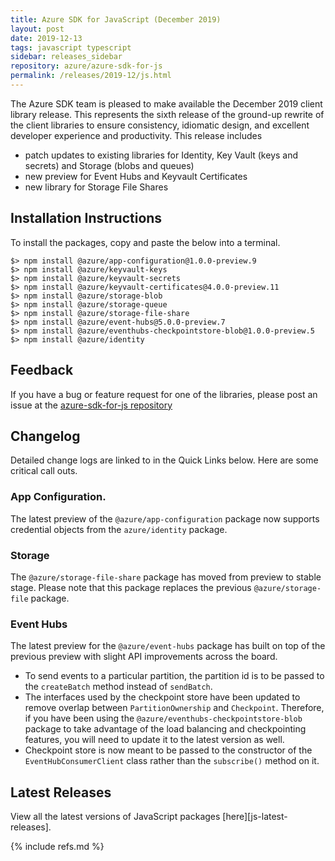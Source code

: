 ```yaml
---
title: Azure SDK for JavaScript (December 2019)
layout: post
date: 2019-12-13
tags: javascript typescript
sidebar: releases_sidebar
repository: azure/azure-sdk-for-js
permalink: /releases/2019-12/js.html
---
```


The Azure SDK team is pleased to make available the December 2019 client library release. This represents the sixth release of the ground-up rewrite of the client libraries to ensure consistency, idiomatic design, and excellent developer experience and productivity. This release includes
- patch updates to existing libraries for Identity, Key Vault (keys and secrets) and Storage (blobs and queues)
- new preview for Event Hubs and Keyvault Certificates
- new library for Storage File Shares

## Installation Instructions
To install the packages, copy and paste the below into a terminal.

    $> npm install @azure/app-configuration@1.0.0-preview.9
    $> npm install @azure/keyvault-keys
    $> npm install @azure/keyvault-secrets
    $> npm install @azure/keyvault-certificates@4.0.0-preview.11
    $> npm install @azure/storage-blob
    $> npm install @azure/storage-queue
    $> npm install @azure/storage-file-share
    $> npm install @azure/event-hubs@5.0.0-preview.7
    $> npm install @azure/eventhubs-checkpointstore-blob@1.0.0-preview.5
    $> npm install @azure/identity

## Feedback
If you have a bug or feature request for one of the libraries, please post an issue at the [azure-sdk-for-js repository](https://github.com/azure/azure-sdk-for-js/issues)

## Changelog
Detailed change logs are linked to in the Quick Links below. Here are some critical call outs.

### App Configuration.

The latest preview of the `@azure/app-configuration` package now supports credential objects from the `azure/identity` package.

### Storage

The `@azure/storage-file-share` package has moved from preview to stable stage.
Please note that this package replaces the previous `@azure/storage-file` package.

### Event Hubs

The latest preview for the `@azure/event-hubs` package has built on top of the previous preview with slight API improvements
across the board.
- To send events to a particular partition, the partition id is to be passed to the `createBatch` method instead of `sendBatch`.
- The interfaces used by the checkpoint store have been updated to remove overlap between `PartitionOwnership` and `Checkpoint`.
Therefore, if you have been using the `@azure/eventhubs-checkpointstore-blob` package to take advantage
of the load balancing and checkpointing features, you will need to update it to the latest version as well.
- Checkpoint store is now meant to be passed to the constructor of the `EventHubConsumerClient` class rather than the
`subscribe()` method on it.

## Latest Releases

View all the latest versions of JavaScript packages [here][js-latest-releases].

{% include refs.md %}
